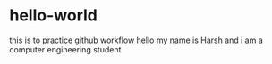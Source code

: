 # hello-world
this is to practice github workflow
hello my name is Harsh and i am a computer engineering student 
